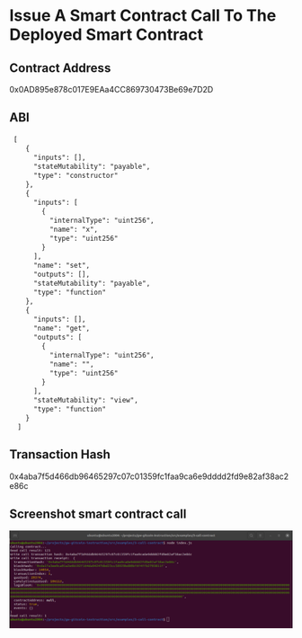 # Issue A Smart Contract Call To The Deployed Smart Contract


## Contract Address
0x0AD895e878c017E9EAa4CC869730473Be69e7D2D

## ABI
```
 [
    {
      "inputs": [],
      "stateMutability": "payable",
      "type": "constructor"
    },
    {
      "inputs": [
        {
          "internalType": "uint256",
          "name": "x",
          "type": "uint256"
        }
      ],
      "name": "set",
      "outputs": [],
      "stateMutability": "payable",
      "type": "function"
    },
    {
      "inputs": [],
      "name": "get",
      "outputs": [
        {
          "internalType": "uint256",
          "name": "",
          "type": "uint256"
        }
      ],
      "stateMutability": "view",
      "type": "function"
    }
  ] 
```

## Transaction Hash
0x4aba7f5d466db96465297c07c01359fc1faa9ca6e9dddd2fd9e82af38ac2e86c

## Screenshot smart contract call
![screenshot smart contract call](./screenshot-smart-contract-call-2.png)
